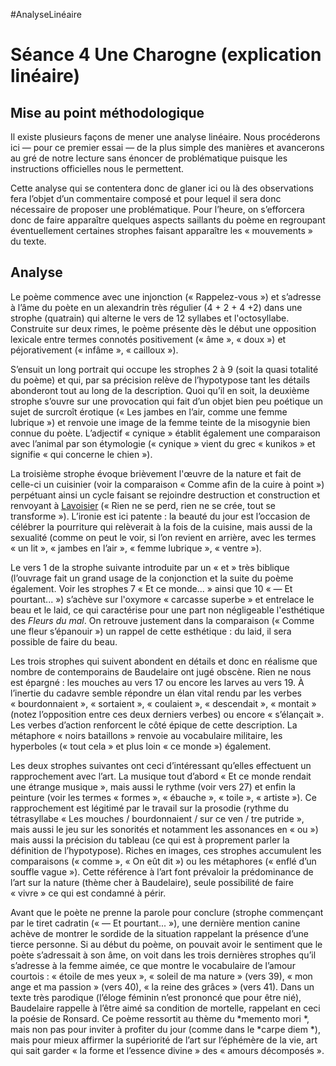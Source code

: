 #AnalyseLinéaire

# Séance 4 Une Charogne (explication linéaire)
## Mise au point méthodologique
Il existe plusieurs façons de mener une analyse linéaire. Nous procéderons ici — pour ce premier essai — de la plus simple des manières et avancerons au gré de notre lecture sans énoncer de problématique puisque les instructions officielles nous le permettent.

Cette analyse qui se contentera donc de glaner ici ou là des observations fera l’objet d’un commentaire composé et pour lequel il sera donc nécessaire de proposer une problématique. Pour l’heure, on s’efforcera donc de faire apparaître quelques aspects saillants du poème en regroupant éventuellement certaines strophes faisant apparaître les « mouvements » du texte.

## Analyse
Le poème commence avec une injonction (« Rappelez-vous ») et s’adresse à l’âme du poète en un alexandrin très régulier (4 + 2 + 4 +2) dans une strophe (quatrain) qui alterne le vers de 12 syllabes et l'octosyllabe. Construite sur deux rimes, le poème présente dès le début une opposition lexicale entre termes connotés positivement (« âme », « doux ») et péjorativement (« infâme », « cailloux »).

S’ensuit un long portrait qui occupe les strophes 2 à 9 (soit la quasi totalité du poème) et qui, par sa précision relève de l’hypotypose tant les détails abonderont tout au long de la description. Quoi qu’il en soit, la deuxième strophe s’ouvre sur une provocation qui fait d’un objet bien peu poétique un sujet de surcroît érotique (« Les jambes en l’air, comme une femme lubrique ») et renvoie une image de la femme teinte de la misogynie bien connue du poète. L’adjectif « cynique » établit également une comparaison avec l’animal par son étymologie (« cynique »  vient du grec « kunikos » et signifie « qui concerne le chien »).

La troisième strophe évoque brièvement l'œuvre de la nature et fait de celle-ci un cuisinier (voir la comparaison « Comme afin de la cuire à point ») perpétuant ainsi un cycle faisant se rejoindre destruction et construction et renvoyant à [Lavoisier](https://fr.wikipedia.org/wiki/Antoine_Lavoisier) (« Rien ne se perd, rien ne se crée, tout se transforme »). L’ironie est ici patente : la beauté du jour est l’occasion de célébrer la pourriture qui relèverait à la fois de la cuisine, mais aussi de la sexualité (comme on peut le voir, si l’on revient en arrière, avec les termes « un lit », « jambes en l’air », « femme lubrique », « ventre »).

Le vers 1 de la strophe suivante introduite par un « et » très biblique (l’ouvrage fait un grand usage de la conjonction et la suite du poème également. Voir les strophes 7 « Et ce monde... » ainsi que 10 « — Et pourtant... ») s’achève sur l'oxymore « carcasse superbe » et entrelace le beau et le laid, ce qui caractérise pour une part non négligeable l'esthétique des *Fleurs du mal*. On retrouve justement dans la comparaison (« Comme une fleur s’épanouir ») un rappel de cette esthétique : du laid, il sera possible de faire du beau.

Les trois strophes qui suivent abondent en détails et donc en réalisme que nombre de contemporains de Baudelaire ont jugé obscène. Rien ne nous est épargné : les mouches au vers 17 ou encore les larves au vers 19. À l’inertie du cadavre semble répondre un élan vital rendu par les verbes « bourdonnaient », « sortaient », « coulaient », « descendait », « montait » (notez l’opposition entre ces deux derniers verbes) ou encore « s’élançait ». Les verbes d’action renforcent le côté épique de cette description. La métaphore « noirs bataillons » renvoie au vocabulaire militaire, les hyperboles (« tout cela » et plus loin « ce monde ») également. 

Les deux strophes suivantes ont ceci d’intéressant qu’elles effectuent un rapprochement avec l’art. La musique tout d’abord « Et ce monde rendait une étrange musique », mais aussi le rythme (voir vers 27) et enfin la peinture (voir les termes « formes », « ébauche », « toile », « artiste »). Ce rapprochement est légitimé par le travail sur la prosodie (rythme du tétrasyllabe « Les mouches / bourdonnaient / sur ce ven / tre putride », mais aussi le jeu sur les sonorités et notamment les assonances en « ou ») mais aussi la précision du tableau (ce qui est à proprement parler la définition de l’hypotypose). Riches en images, ces strophes accumulent les comparaisons (« comme », « On eût dit ») ou les métaphores (« enflé d’un souffle vague »).
Cette référence à l’art font prévaloir la prédominance de l’art sur la nature (thème cher à Baudelaire), seule possibilité de faire « vivre » ce qui est condamné à périr.

Avant que le poète ne prenne la parole pour conclure (strophe commençant par le tiret cadratin (« — Et pourtant... »), une dernière mention canine achève de montrer le sordide de la situation rappelant la présence d’une tierce personne. Si au début du poème, on pouvait avoir le sentiment que le poète s’adressait à son âme, on voit dans les trois dernières strophes qu’il s’adresse à la femme aimée, ce que montre le vocabulaire de l’amour courtois : « étoile de mes yeux », « soleil de ma nature » (vers 39), « mon ange et ma passion » (vers 40), « la reine des grâces » (vers 41). Dans un texte très parodique (l’éloge féminin n’est prononcé que pour être nié), Baudelaire rappelle à l’être aimé sa condition de mortelle, rappelant en ceci la poésie de Ronsard. Ce poème ressortit au thème du *memento mori *, mais non pas pour inviter à profiter du jour (comme dans le *carpe diem *), mais pour mieux affirmer la supériorité de l’art sur l’éphémère de la vie, art qui sait garder « la forme et l’essence divine » des « amours décomposés ».